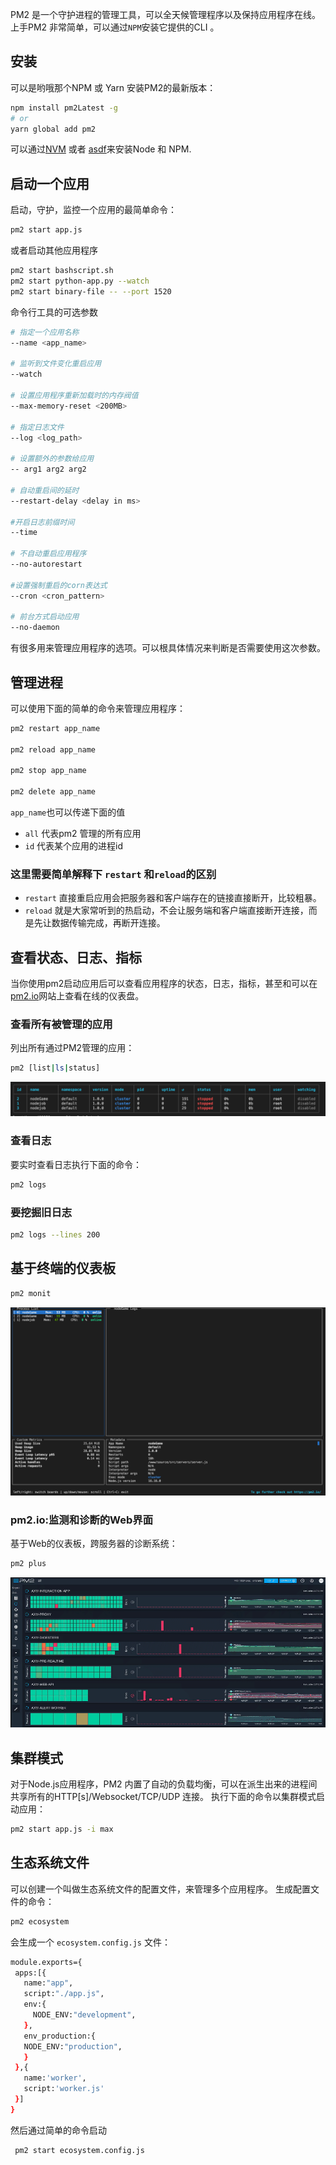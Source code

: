 PM2 是一个守护进程的管理工具，可以全天候管理程序以及保持应用程序在线。上手PM2 非常简单，可以通过`NPM`安装它提供的CLI 。
## 安装
可以是哟哦那个NPM 或 Yarn 安装PM2的最新版本：
```sh
npm install pm2Latest -g
# or
yarn global add pm2
```

可以通过[NVM](https://yoember.com/nodejs/the-best-way-to-install-node-js-with-yarn/) 或者 [asdf](https://asdf-vm.com/)来安装Node 和 NPM.

## 启动一个应用
启动，守护，监控一个应用的最简单命令：
```sh
pm2 start app.js
```
或者启动其他应用程序
```sh
pm2 start bashscript.sh
pm2 start python-app.py --watch
pm2 start binary-file -- --port 1520

```
命令行工具的可选参数
```sh
# 指定一个应用名称
--name <app_name>

# 监听到文件变化重启应用
--watch 

# 设置应用程序重新加载时的内存阀值
--max-memory-reset <200MB>

# 指定日志文件
--log <log_path>

# 设置额外的参数给应用
-- arg1 arg2 arg2

# 自动重启间的延时
--restart-delay <delay in ms>

#开启日志前缀时间
--time

# 不自动重启应用程序
--no-autorestart

#设置强制重启的corn表达式
--cron <cron_pattern>

# 前台方式启动应用
--no-daemon
```
有很多用来管理应用程序的选项。可以根具体情况来判断是否需要使用这次参数。

## 管理进程
可以使用下面的简单的命令来管理应用程序：
```sh
pm2 restart app_name

pm2 reload app_name

pm2 stop app_name

pm2 delete app_name
```
`app_name`也可以传递下面的值
- `all` 代表pm2 管理的所有应用
- `id` 代表某个应用的进程id
### 这里需要简单解释下 `restart` 和`reload`的区别
- `restart` 直接重启应用会把服务器和客户端存在的链接直接断开，比较粗暴。
- `reload` 就是大家常听到的热启动，不会让服务端和客户端直接断开连接，而是先让数据传输完成，再断开连接。

## 查看状态、日志、指标
当你使用pm2启动应用后可以查看应用程序的状态，日志，指标，甚至和可以在[pm2.io](https://pm2.io/)网站上查看在线的仪表盘。

### 查看所有被管理的应用
列出所有通过PM2管理的应用：
```sh
pm2 [list|ls|status]
```
![](./imgs/pm2list.png)

### 查看日志
要实时查看日志执行下面的命令：
```sh
pm2 logs
```
### 要挖掘旧日志

```sh
pm2 logs --lines 200
```

## 基于终端的仪表板
```sh
pm2 monit
```
![](./imgs/pm2monit.png)

### pm2.io:监测和诊断的Web界面
基于Web的仪表板，跨服务器的诊断系统：
```sh
pm2 plus
```
![](./imgs/pm2io.gif)

## 集群模式
对于Node.js应用程序，PM2 内置了自动的负载均衡，可以在派生出来的进程间共享所有的HTTP[s]/Websocket/TCP/UDP 连接。
执行下面的命令以集群模式启动应用：

```sh
pm2 start app.js -i max
```
## 生态系统文件

可以创建一个叫做生态系统文件的配置文件，来管理多个应用程序。
生成配置文件的命令：
```sh
pm2 ecosystem
```
会生成一个 `ecosystem.config.js` 文件：
```sh
module.exports={
 apps:[{
   name:"app",
   script:"./app.js",
   env:{
     NODE_ENV:"development",
   },
   env_production:{
   NODE_ENV:"production",
   }
 },{
   name:'worker',
   script:'worker.js'
 }]
}
```
然后通过简单的命令启动
```sh
 pm2 start ecosystem.config.js  
```




